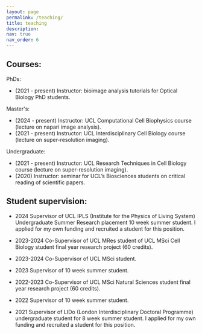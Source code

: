 ```yaml
---
layout: page
permalink: /teaching/
title: teaching
description: 
nav: true
nav_order: 6
---
```


## Courses:

PhDs:
+ (2021 - present) Instructor: bioimage analysis tutorials for Optical Biology PhD students.


Master's:
+ (2024 - present) Instructor: UCL Computational Cell Biophysics course (lecture on napari image analysis).
+ (2021 - present) Instructor: UCL Interdisciplinary Cell Biology course (lecture on super-resolution imaging).

Undergraduate:
+ (2021 - present) Instructor: UCL Research Techniques in Cell Biology course (lecture on super-resolution
imaging).
+ (2020) Instructor: seminar for UCL’s Biosciences students on critical reading of scientific papers.

## Student supervision: 

+ 2024 Supervisor of UCL IPLS (Institute for the Physics of Living System) Undergraduate Summer Research placement 10 week summer student. I applied
for my own funding and recruited a student for this position.

+ 2023-2024 Co-Supervisor of UCL MRes student of UCL MSci Cell Biology student final year research
project (60 credits).

+ 2023-2024 Co-Supervisor of UCL MSci student.

+ 2023 Supervisor of 10 week summer student.

+ 2022-2023 Co-Supervisor of UCL MSci Natural Sciences student final year research project (60 credits).

+ 2022 Supervisor of 10 week summer student.

+ 2021 Supervisor of LIDo (London Interdisciplinary Doctoral Programme) undergraduate student for 8 week summer student. I applied for my own funding
and recruited a student for this position. 